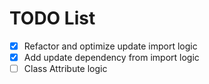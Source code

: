 # TODO List

-   [x] Refactor and optimize update import logic
-   [x] Add update dependency from import logic
-   [ ] Class Attribute logic
